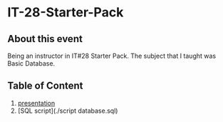# IT-28-Starter-Pack

## About this event
Being an instructor in IT#28 Starter Pack. The subject that I taught was Basic Database.

## Table of Content
1. [presentation](./Database_slide.pdf)
2. [SQL script](./script database.sql)
